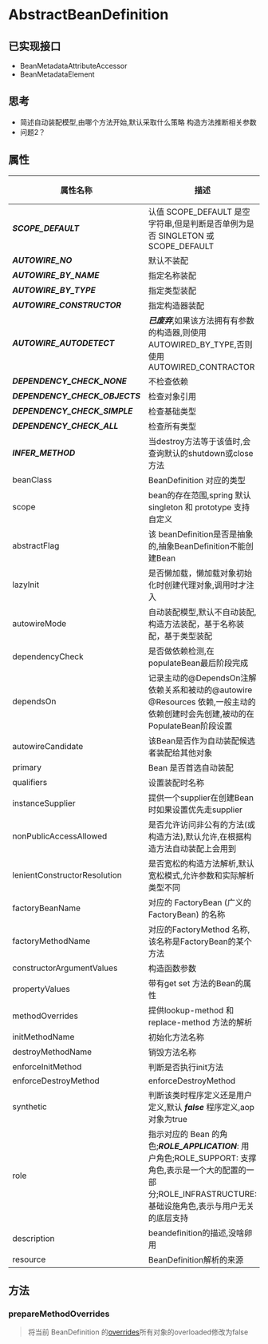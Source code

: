 # AbstractBeanDefinition
## 已实现接口
* BeanMetadataAttributeAccessor
* BeanMetadataElement
## 思考
* 简述自动装配模型,由哪个方法开始,默认采取什么策略 构造方法推断相关参数
* 问题2？
## 属性
| 属性名称 | 描述 | 引用 | 默认值 |
| -------- | ---- | ---- | -------- |
|***SCOPE_DEFAULT***| 认值 SCOPE_DEFAULT 是空字符串,但是判断是否单例为是否 SINGLETON 或 SCOPE_DEFAULT |      |  |
|***AUTOWIRE_NO***| 默认不装配  |      |  |
|***AUTOWIRE_BY_NAME***| 指定名称装配     |      |  |
|***AUTOWIRE_BY_TYPE***| 指定类型装配     |      |  |
|***AUTOWIRE_CONSTRUCTOR***| 指定构造器装配    |      |  |
|***AUTOWIRE_AUTODETECT***| ***已废弃***,如果该方法拥有有参数的构造器,则使用 AUTOWIRED_BY_TYPE,否则使用AUTOWIRED_CONTRACTOR     |      |  |
|***DEPENDENCY_CHECK_NONE***| 不检查依赖    |      |  |
|***DEPENDENCY_CHECK_OBJECTS***| 检查对象引用     |      |  |
|***DEPENDENCY_CHECK_SIMPLE***| 检查基础类型     |      |  |
|***DEPENDENCY_CHECK_ALL***| 检查所有类型     |      |  |
|***INFER_METHOD***|  当destroy方法等于该值时,会查询默认的shutdown或close方法    |      |  |
|beanClass| BeanDefinition 对应的类型 |      |  |
|scope| bean的存在范围,spring 默认singleton 和 prototype 支持自定义| |singleton  |
|abstractFlag|该 beanDefinition是否是抽象的,抽象BeanDefinition不能创建Bean|   | false |
|lazyInit| 是否懒加载，懒加载对象初始化时创建代理对象,调用时才注入|      | false |
|autowireMode|自动装配模型,默认不自动装配,构造方法装配，基于名称装配，基于类型装配|      |  |
|dependencyCheck|是否做依赖检测,在populateBean最后阶段完成|      | false |
|dependsOn| 记录主动的@DependsOn注解依赖关系和被动的@autowire @Resources 依赖,一般主动的依赖创建时会先创建,被动的在PopulateBean阶段设置 | |  |
|autowireCandidate| 该Bean是否作为自动装配候选者装配给其他对象 |      | true |
|primary| Bean 是否首选自动装配     |      | false |
|qualifiers| 设置装配时名称     |      |  |
|instanceSupplier| 提供一个supplier在创建Bean时如果设置优先走supplier|      |null|
|nonPublicAccessAllowed| 是否允许访问非公有的方法(或构造方法),默认允许,在根据构造方法自动装配上会用到     |      | true |
|lenientConstructorResolution|  是否宽松的构造方法解析,默认宽松模式,允许参数和实际解析类型不同|      |  |
|factoryBeanName| 对应的 FactoryBean (广义的FactoryBean) 的名称|  |  |
|factoryMethodName| 对应的FactoryMethod 名称,该名称是FactoryBean的某个方法| |  |
|constructorArgumentValues|构造函数参数 |      |  |
|propertyValues| 带有get set 方法的Bean的属性 |      |  |
|methodOverrides| 提供lookup-method 和replace-method 方法的解析|      |  |
|initMethodName| 初始化方法名称 |      |  |
|destroyMethodName| 销毁方法名称 |      |  |
|enforceInitMethod| 判断是否执行init方法     |      |  |
|enforceDestroyMethod| enforceDestroyMethod      |      |  |
|synthetic| 判断该类时程序定义还是用户定义,默认 ***false*** 程序定义,aop对象为true     |      |  |
|role| 指示对应的 Bean 的角色;***ROLE_APPLICATION***: 用户角色;ROLE_SUPPORT: 支撑角色,表示是一个大的配置的一部分;ROLE_INFRASTRUCTURE: 基础设施角色,表示与用户无关的底层支持     |      |  |
|description| beandefinition的描述,没啥卵用     |      |  |
|resource| BeanDefinition解析的来源 |      |  |
## 方法

### prepareMethodOverrides
> 将当前 BeanDefinition 的[overrides](#overrides)所有对象的overloaded修改为false

